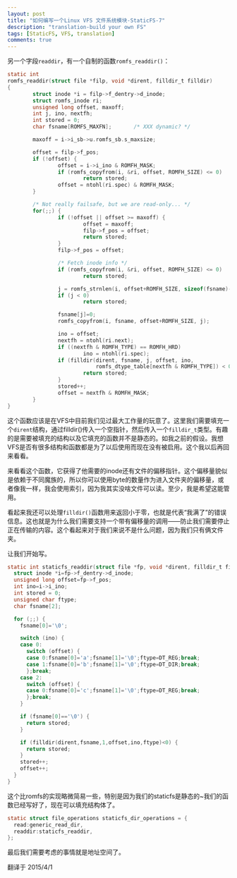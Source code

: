 ```yaml
---
layout: post
title: "如何编写一个Linux VFS 文件系统模块-StaticFS-7"
description: "translation-build your own FS"
tags: [StaticFS, VFS, translation]
comments: true
---
```


另一个字段`readdir`，有一个自制的函数`romfs_readdir()`：

~~~c
static int
romfs_readdir(struct file *filp, void *dirent, filldir_t filldir)
{
        struct inode *i = filp->f_dentry->d_inode;
        struct romfs_inode ri;
        unsigned long offset, maxoff;
        int j, ino, nextfh;
        int stored = 0;
        char fsname[ROMFS_MAXFN];       /* XXX dynamic? */

        maxoff = i->i_sb->u.romfs_sb.s_maxsize;

        offset = filp->f_pos;
        if (!offset) {
                offset = i->i_ino & ROMFH_MASK;
                if (romfs_copyfrom(i, &ri, offset, ROMFH_SIZE) <= 0)
                        return stored;
                offset = ntohl(ri.spec) & ROMFH_MASK;
        }

        /* Not really failsafe, but we are read-only... */
        for(;;) {
                if (!offset || offset >= maxoff) {
                        offset = maxoff;
                        filp->f_pos = offset;
                        return stored;
                }
                filp->f_pos = offset;

                /* Fetch inode info */
                if (romfs_copyfrom(i, &ri, offset, ROMFH_SIZE) <= 0)
                        return stored;

                j = romfs_strnlen(i, offset+ROMFH_SIZE, sizeof(fsname)-1);
                if (j < 0)
                        return stored;

                fsname[j]=0;
                romfs_copyfrom(i, fsname, offset+ROMFH_SIZE, j);

                ino = offset;
                nextfh = ntohl(ri.next);
                if ((nextfh & ROMFH_TYPE) == ROMFH_HRD)
                        ino = ntohl(ri.spec);
                if (filldir(dirent, fsname, j, offset, ino,
                            romfs_dtype_table[nextfh & ROMFH_TYPE]) < 0) {
                        return stored;
                }
                stored++;
                offset = nextfh & ROMFH_MASK;
        }
}
~~~

这个函数应该是在VFS中目前我们见过最大工作量的玩意了。这里我们需要填充一个`dirent`结构，通过filldir()传入一个空指针，然后传入一个`filldir_t`类型。有趣的是需要被填充的结构以及它填充的函数并不是静态的。如我之前的假设。我想VFS是否有很多结构和函数都是为了以后使用而现在没有被启用。这个我以后再回来看看。

来看看这个函数，它获得了他需要的inode还有文件的偏移指针。这个偏移量貌似是依赖于不同魔族的，所以你可以使用byte的数量作为进入文件夹的偏移量，或者像我一样，我会使用索引，因为我其实没啥文件可以读。至少，我是希望这能管用。

看起来我还可以处理`filldir()`函数用来返回小于零，也就是代表“我满了”的错误信息。这也就是为什么我们需要支持一个带有偏移量的调用——防止我们需要停止正在传输的内容。这个看起来对于我们来说不是什么问题，因为我们只有俩文件夹。

让我们开始写。

<!--more-->

~~~c
static int staticfs_readdir(struct file *fp, void *dirent, filldir_t filldir) {
  struct inode *i=fp->f_dentry->d_inode;
  unsigned long offset=fp->f_pos;
  int ino=i->i_ino;
  int stored = 0;
  unsigned char ftype;
  char fsname[2];

  for (;;) {
    fsname[0]='\0';

    switch (ino) {
    case 0:
      switch (offset) {
      case 0:fsname[0]='a';fsname[1]='\0';ftype=DT_REG;break;
      case 1:fsname[0]='b';fsname[1]='\0';ftype=DT_DIR;break;
      };break;
    case 2:
      switch (offset) {
      case 0:fsname[0]='c';fsname[1]='\0';ftype=DT_REG;break;
      };break;
    }

    if (fsname[0]=='\0') {
      return stored;
    }

    if (filldir(dirent,fsname,1,offset,ino,ftype)<0) {
      return stored;
    }
    stored++;
    offset++;
  }
}
~~~

这个比romfs的实现略微简易一些，特别是因为我们的staticfs是静态的~我们的函数已经写好了，现在可以填充结构体了。

~~~c
static struct file_operations staticfs_dir_operations = {
  read:generic_read_dir,
  readdir:staticfs_readdir,
};
~~~

最后我们需要考虑的事情就是地址空间了。

翻译于 2015/4/1
